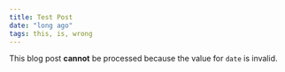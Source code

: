 ```yaml
---
title: Test Post
date: "long ago"
tags: this, is, wrong
---
```


This blog post **cannot** be processed because the value for `date` is invalid.
